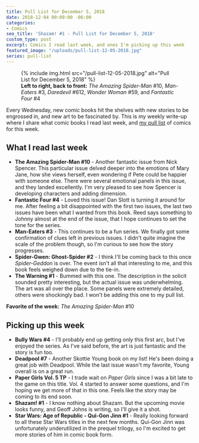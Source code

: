 ```yaml
---
title: Pull List for December 5, 2018
date: 2018-12-04 00:09:00 -06:00
categories:
- Comics
seo_title: 'Shazam! #1 - Pull List for December 5, 2018'
custom_type: post
excerpt: Comics I read last week, and ones I'm picking up this week
featured_image: "/uploads/pull-list-12-05-2018.jpg"
series: pull-list
---
```


<figure class="extendout">
  {% include img.html src="/pull-list-12-05-2018.jpg" alt="Pull List for December 5, 2018" %}
  <figcaption><strong>Left to right, back to front:</strong> <em>The Amazing Spider-Man</em> #10, <em>Man-Eaters</em> #3, <em>Daredevil</em> #612, <em>Wonder Woman</em> #59, and <em>Fantastic Four</em> #4</figcaption>
</figure>

Every Wednesday, new comic books hit the shelves with new stories to be engrossed in, and new art to be fascinated by. This is my weekly write-up where I share what comic books I read last week, and [my pull list](/topics/#pull-list) of comics for this week.

## What I read last week

- **The Amazing Spider-Man #10** - Another fantastic issue from Nick Spencer. This particular issue delved deeper into the emotions of Mary Jane, how she views herself, even wondering if Pete could be happier with someone else. There were several emotional panels in this issue, and they landed excellently. I'm very pleased to see how Spencer is developing characters and adding dimension.
- **Fantastic Four #4** - Loved this issue! Dan Slott is turning it around for me. After feeling a bit disappointed with the first two issues, the last two issues have been what I wanted from this book. Reed says something to Johnny almost at the end of the issue, that I hope continues to set the tone for the series.
- **Man-Eaters #3** - This continues to be a fun series. We finally got some confirmation of clues left in previous issues. I didn't quite imagine the scale of the problem though, so I'm curious to see how the story progresses.
- **Spider-Gwen: Ghost-Spider #2** - I think I'll be coming back to this once _Spider-Geddon_ is over. The event isn't all that interesting to me, and this book feels weighed down due to the tie-in.
- **The Warning #1** - Bummed with this one. The description in the solicit sounded pretty interesting, but the actual issue was underwhelming. The art was all over the place. Some panels were extremely detailed, others were shockingly bad. I won't be adding this one to my pull list.

**Favorite of the week:** _The Amazing Spider-Man_ #10

## Picking up this week

- **Bully Wars #4** - I'll probably end up getting only this first arc, but I've enjoyed the series. As I've said before, the art is just fantastic and the story is fun too.
- **Deadpool #7** - Another Skottie Young book on my list! He's been doing a great job with Deadpool. While the last issue wasn't my favorite, Young overall is on a great run.
- **Paper Girls Vol. 5 TP** - I trade wait on _Paper Girls_ since I was a bit late to the game on this title. Vol. 4 started to answer some questions, and I'm hoping we get more of that in this one. Feels like the story may be coming to its end soon.
- **Shazam! #1** - I know nothing about Shazam. But the upcoming movie looks funny, and Geoff Johns is writing, so I'll give it a shot.
- **Star Wars: Age of Republic - Qui-Gon Jinn #1** - Really looking forward to all these Star Wars titles in the next few months. Qui-Gon Jinn was unfortunately underutilized in the prequel trilogy, so I'm excited to get more stories of him in comic book form.

